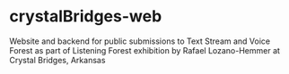 # crystalBridges-web
 Website and backend for public submissions to Text Stream and Voice Forest as part of Listening Forest exhibition by Rafael Lozano-Hemmer at Crystal Bridges, Arkansas
